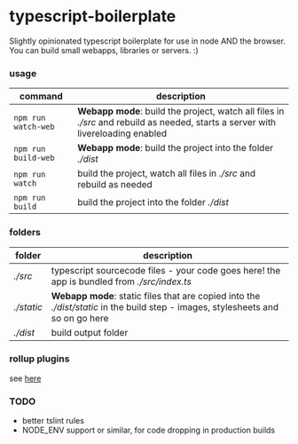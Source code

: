 # typescript-boilerplate

Slightly opinionated typescript boilerplate for use in node AND the browser.  
You can build small webapps, libraries or servers. :)

### usage

command | description
--- | ---
`npm run watch-web` | **Webapp mode**: build the project, watch all files in *./src* and rebuild as needed, starts a server with livereloading enabled
`npm run build-web` | **Webapp mode**: build the project into the folder *./dist*
`npm run watch` | build the project, watch all files in *./src* and rebuild as needed
`npm run build` | build the project into the folder *./dist*

### folders

folder | description
--- | ---
*./src* | typescript sourcecode files - your code goes here! the app is bundled from *./src/index.ts*
*./static* | **Webapp mode**: static files that are copied into the *./dist/static* in the build step - images, stylesheets and so on go here
*./dist* | build output folder

### rollup plugins

see [here](https://github.com/rollup/rollup/wiki/Plugins)

### TODO

* better tslint rules
* NODE_ENV support or similar, for code dropping in production builds
